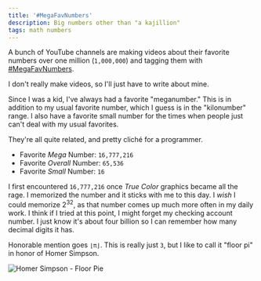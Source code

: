 ```yaml
---
title: '#MegaFavNumbers'
description: Big numbers other than "a kajillion"
tags: math numbers
---
```


A bunch of YouTube channels are making videos about their favorite numbers over one million (`1,000,000`) and tagging them with [#MegaFavNumbers](https://www.youtube.com/results?search_query=%23MegaFavNumbers).

I don't really make videos, so I'll just have to write about mine.

<!--more-->

Since I was a kid, I've always had a favorite "meganumber." This is in addition to my usual favorite number, which I guess is in the "kilonumber" range. I also have a favorite small number for the times when people just can't deal with my usual favorites.

They're all quite related, and pretty cliché for a programmer.

- Favorite *Mega* Number: `16,777,216`
- Favorite *Overall* Number: `65,536`
- Favorite *Small* Number: `16`

I first encountered `16,777,216` once *True Color* graphics became all the rage. I memorized the number and it sticks with me to this day. I *wish* I could memorize 2<sup>32</sup>, as that number comes up much more often in my daily work. I think if I tried at this point, I might forget my checking account number. I just know it's about four billion so I can remember how many decimal digits it has.

Honorable mention goes <code>&lfloor;&pi;&rfloor;</code>. This is really just `3`, but I like to call it "floor pi" in honor of Homer Simpson.

![Homer Simpson - Floor Pie](/assets/images/posts/floor-pie.gif)
